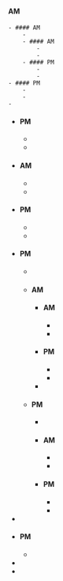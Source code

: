 #### AM
	- #### AM
		-
		- #### AM
			-
			-
		- #### PM
			-
			-
	- #### PM
		-
		-
	-
- #### PM
	-
	-
- #### AM
	-
	-
- #### PM
	-
	-
- #### PM
	-
	- #### AM
		- #### AM
			-
			-
		- #### PM
			-
			-
		-
	- #### PM
		-
		- #### AM
			-
			-
		- #### PM
			-
			-
-
- #### PM
	-
-
-